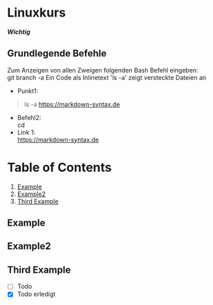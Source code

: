 
# Linuxkurs
***Wichtig***  
## Grundlegende Befehle
Zum Anzeigen von allen Zweigen folgenden Bash Befehl eingeben:  
    git branch -a
Ein Code als Inlinetext 'ls -a' zeigt versteckte Dateien an
* Punkt1:  
> ls -a  <https://markdown-syntax.de>
* Befehl2:  
cd 
* Link 1:  
<https://markdown-syntax.de>  


# Table of Contents
1. [Example](#example)
2. [Example2](#example2)
3. [Third Example](#third-example)

## Example
## Example2
## Third Example  

- [ ] Todo  
- [x] Todo erledigt  
